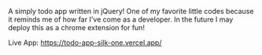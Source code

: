 A simply todo app written in jQuery!
One of my favorite little codes because it reminds me of how far I've come as a developer.
In the future I may deploy this as a chrome extension for fun!

Live App: https://todo-app-silk-one.vercel.app/
